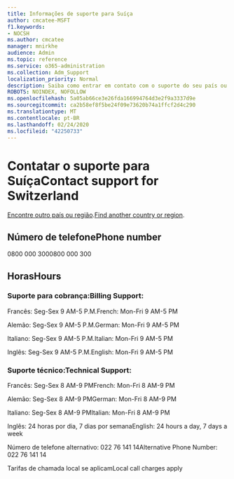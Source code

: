```yaml
---
title: Informações de suporte para Suíça
author: cmcatee-MSFT
f1.keywords:
- NOCSH
ms.author: cmcatee
manager: mnirkhe
audience: Admin
ms.topic: reference
ms.service: o365-administration
ms.collection: Adm_Support
localization_priority: Normal
description: Saiba como entrar em contato com o suporte do seu país ou região.
ROBOTS: NOINDEX, NOFOLLOW
ms.openlocfilehash: 5a05ab66ce3e26fda166994764d3e2f9a3337d9e
ms.sourcegitcommit: ca2b58ef8f5be24f09e73620b74a1ffcf2d4c290
ms.translationtype: MT
ms.contentlocale: pt-BR
ms.lasthandoff: 02/24/2020
ms.locfileid: "42250733"
---
```

# <a name="contact-support-for-switzerland"></a><span data-ttu-id="34031-103">Contatar o suporte para Suíça</span><span class="sxs-lookup"><span data-stu-id="34031-103">Contact support for Switzerland</span></span>

<span data-ttu-id="34031-104">[Encontre outro país ou região](../contact-support-for-business-products.md).</span><span class="sxs-lookup"><span data-stu-id="34031-104">[Find another country or region](../contact-support-for-business-products.md).</span></span>

## <a name="phone-number"></a><span data-ttu-id="34031-105">Número de telefone</span><span class="sxs-lookup"><span data-stu-id="34031-105">Phone number</span></span>
<span data-ttu-id="34031-106">0800 000 300</span><span class="sxs-lookup"><span data-stu-id="34031-106">0800 000 300</span></span>

## <a name="hours"></a><span data-ttu-id="34031-107">Horas</span><span class="sxs-lookup"><span data-stu-id="34031-107">Hours</span></span>
### <a name="billing-support"></a><span data-ttu-id="34031-108">Suporte para cobrança:</span><span class="sxs-lookup"><span data-stu-id="34031-108">Billing Support:</span></span>

<span data-ttu-id="34031-109">Francês: Seg-Sex 9 AM-5 P.M.</span><span class="sxs-lookup"><span data-stu-id="34031-109">French: Mon-Fri 9 AM-5 PM</span></span>

<span data-ttu-id="34031-110">Alemão: Seg-Sex 9 AM-5 P.M.</span><span class="sxs-lookup"><span data-stu-id="34031-110">German: Mon-Fri 9 AM-5 PM</span></span>

<span data-ttu-id="34031-111">Italiano: Seg-Sex 9 AM-5 P.M.</span><span class="sxs-lookup"><span data-stu-id="34031-111">Italian: Mon-Fri 9 AM-5 PM</span></span>

<span data-ttu-id="34031-112">Inglês: Seg-Sex 9 AM-5 P.M.</span><span class="sxs-lookup"><span data-stu-id="34031-112">English: Mon-Fri 9 AM-5 PM</span></span>

### <a name="technical-support"></a><span data-ttu-id="34031-113">Suporte técnico:</span><span class="sxs-lookup"><span data-stu-id="34031-113">Technical Support:</span></span>

<span data-ttu-id="34031-114">Francês: Seg-Sex 8 AM-9 PM</span><span class="sxs-lookup"><span data-stu-id="34031-114">French: Mon-Fri 8 AM-9 PM</span></span>

<span data-ttu-id="34031-115">Alemão: Seg-Sex 8 AM-9 PM</span><span class="sxs-lookup"><span data-stu-id="34031-115">German: Mon-Fri 8 AM-9 PM</span></span>

<span data-ttu-id="34031-116">Italiano: Seg-Sex 8 AM-9 PM</span><span class="sxs-lookup"><span data-stu-id="34031-116">Italian: Mon-Fri 8 AM-9 PM</span></span>

<span data-ttu-id="34031-117">Inglês: 24 horas por dia, 7 dias por semana</span><span class="sxs-lookup"><span data-stu-id="34031-117">English: 24 hours a day, 7 days a week</span></span>

<span data-ttu-id="34031-118">Número de telefone alternativo: 022 76 141 14</span><span class="sxs-lookup"><span data-stu-id="34031-118">Alternative Phone Number: 022 76 141 14</span></span>

<span data-ttu-id="34031-119">Tarifas de chamada local se aplicam</span><span class="sxs-lookup"><span data-stu-id="34031-119">Local call charges apply</span></span>
